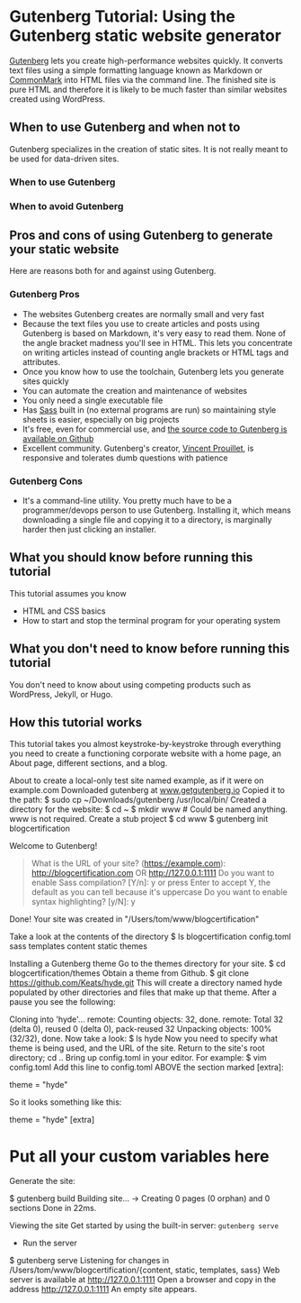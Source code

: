 # Gutenberg Tutorial: Using the Gutenberg static website generator

[Gutenberg](https://getgutenberg.io) lets you create high-performance websites quickly. 
It converts text files using a simple formatting language known as Markdown or [CommonMark](http://commonmark.org/) 
into HTML files via the command line. The finished site is pure HTML and therefore it is likely to be much faster
than similar websites created using WordPress.

## When to use Gutenberg and when not to

Gutenberg specializes in the creation of static sites. It is not really meant to be used for data-driven sites.

### When to use Gutenberg

### When to avoid Gutenberg

## Pros and cons of using Gutenberg to generate your static website

Here are reasons both for and against using Gutenberg.

### Gutenberg Pros

* The websites Gutenberg creates are normally small and very fast
* Because the text files you use to create articles and posts using Gutenberg is based on Markdown, it's 
very easy to read them. None of the angle bracket madness you'll see in HTML.
This lets you concentrate on writing articles instead of counting angle brackets or HTML tags and attributes.
* Once you know how to use the toolchain, Gutenberg lets you generate sites quickly
* You can automate the creation and maintenance of websites
* You only need a single executable file
* Has [Sass](http://sass-lang.com/guide) built in (no external programs are run) so
maintaining style sheets is easier, especially on big projects
* It's free, even for commercial use, and [the source code to Gutenberg is available on Github](https://github.com/Keats/gutenberg)
* Excellent community. Gutenberg's creator, [Vincent Prouillet](https://github.com/Keats), is responsive and tolerates
dumb questions with patience

### Gutenberg Cons

* It's a command-line utility. You pretty much have to be a programmer/devops person to 
use Gutenberg. Installing it, which means downloading a single file and copying it to a directory,
is marginally harder then just clicking an installer.

## What you should know before running this tutorial

This tutorial assumes you know

* HTML and CSS basics
* How to start and stop the terminal program for your operating system

## What you don't need to know before running this tutorial

You don't need to know about using competing products such as WordPress, Jekyll, or Hugo.
 
## How this tutorial works

This tutorial takes you almost keystroke-by-keystroke through everything you need to create a functioning
corporate website with a home page, an About page, different sections, and a blog.



About to create a local-only test site named example, as if it were on example.com
Downloaded gutenberg at www.getgutenberg.io
Copied it to the path:
$ sudo cp ~/Downloads/gutenberg /usr/local/bin/
Created a directory for the website:
$ cd ~
$ mkdir  www  # Could be named anything. www is not required.
Create a stub project
$ cd www
$ gutenberg init blogcertification

Welcome to Gutenberg!
> What is the URL of your site? (https://example.com): http://blogcertification.com OR http://127.0.0.1:1111
> Do you want to enable Sass compilation? [Y/n]: y or press Enter to accept Y, the default as you can tell because it's uppercase
> Do you want to enable syntax highlighting? [y/N]: y

Done! Your site was created in "/Users/tom/www/blogcertification"

Take a look at the contents of the directory
$ ls blogcertification
config.toml	sass		templates
content		static		themes

Installing a Gutenberg theme
Go to the themes directory for your site.
$ cd blogcertification/themes
Obtain a theme from Github.
$ git clone https://github.com/Keats/hyde.git
This will create a directory named hyde populated by other directories and files that make up that theme. 
After a pause you see the following:

Cloning into 'hyde'...
remote: Counting objects: 32, done.
remote: Total 32 (delta 0), reused 0 (delta 0), pack-reused 32
Unpacking objects: 100% (32/32), done.
Now take a look:
$ ls
hyde
Now you need to specify what theme is being used, and the URL of the site.
Return to the site's root directory;
cd ..
Bring up config.toml in your editor. For example:
$ vim config.toml
Add this line to config.toml ABOVE the section marked [extra]:

theme = "hyde"

So it looks something like this:

theme = "hyde"
[extra]
# Put all your custom variables here

Generate the site:

$ gutenberg build
Building site...
-> Creating 0 pages (0 orphan) and 0 sections
Done in 22ms.


Viewing the site
Get started by using the built-in server: `gutenberg serve`
* Run the server

$ gutenberg serve
Listening for changes in /Users/tom/www/blogcertification/{content, static, templates, sass}
Web server is available at http://127.0.0.1:1111
Open a browser and copy in the address http://127.0.0.1:1111
An empty site appears.

